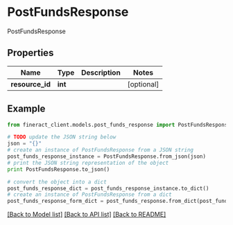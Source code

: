 # PostFundsResponse

PostFundsResponse

## Properties

Name | Type | Description | Notes
------------ | ------------- | ------------- | -------------
**resource_id** | **int** |  | [optional] 

## Example

```python
from fineract_client.models.post_funds_response import PostFundsResponse

# TODO update the JSON string below
json = "{}"
# create an instance of PostFundsResponse from a JSON string
post_funds_response_instance = PostFundsResponse.from_json(json)
# print the JSON string representation of the object
print PostFundsResponse.to_json()

# convert the object into a dict
post_funds_response_dict = post_funds_response_instance.to_dict()
# create an instance of PostFundsResponse from a dict
post_funds_response_form_dict = post_funds_response.from_dict(post_funds_response_dict)
```
[[Back to Model list]](../README.md#documentation-for-models) [[Back to API list]](../README.md#documentation-for-api-endpoints) [[Back to README]](../README.md)


